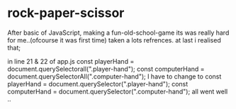 # rock-paper-scissor
After basic of JavaScript, making a fun-old-school-game
its was really hard for me..(ofcourse it was first time)
taken a lots refrences.
at last i realised that;

in line 21 & 22 of app.js
    const playerHand = document.querySelectorall(".player-hand");
    const computerHand = document.querySelectorAll(".computer-hand");
I have to change to 
    const playerHand = document.querySelector(".player-hand");
    const computerHand = document.querySelector(".computer-hand");
all went well ..
